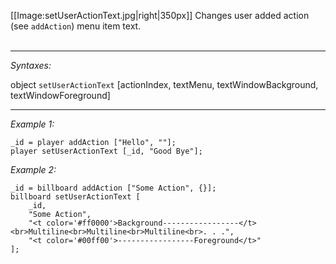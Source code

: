 [[Image:setUserActionText.jpg|right|350px]] Changes user added action (see `addAction`) menu item text. <br><br>


---
*Syntaxes:*

object `setUserActionText` [actionIndex, textMenu, textWindowBackground, textWindowForeground]

---
*Example 1:*

```sqf
_id = player addAction ["Hello", ""];
player setUserActionText [_id, "Good Bye"];
```

*Example 2:*

```sqf
_id = billboard addAction ["Some Action", {}];
billboard setUserActionText [
	_id, 
	"Some Action", 
	"<t color='#ff0000'>Background-----------------</t><br>Multiline<br>Multiline<br>Multiline<br>. . .", 
	"<t color='#00ff00'>-----------------Foreground</t>"
];
```